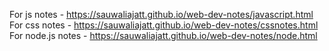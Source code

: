 For js notes - https://sauwaliajatt.github.io/web-dev-notes/javascript.html   
For css notes - https://sauwaliajatt.github.io/web-dev-notes/cssnotes.html   
For node.js notes - https://sauwaliajatt.github.io/web-dev-notes/node.html